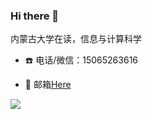 ### Hi there 👋

内蒙古大学在读，信息与计算科学

- ☎️ 电话/微信：15065263616

- 📮 邮箱[Here](mailto:lhxone@outlook.com)



![](https://github-readme-stats.vercel.app/api?username=lhxone&show_icons=true&theme=radical)

<!--![](https://github-readme-stats.anuraghazra1.vercel.app/api/top-langs/?username=lhxone&layout=compact&theme=radical)-->




